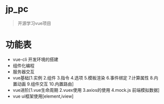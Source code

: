 # jp_pc

> 开源学习vue项目

# 功能表
- vue-cli 开发环境的搭建
- 组件化编程
- 服务器交互
- vue基础\[1.实例 2.组件 3.指令 4.选项 5.模板渲染 6.事件绑定 7.计算属性 8.内置动画 9.组件交互 10.内置路由]
- vue进阶\[1.vue生命周期 2.vuex使用 3.axios的使用 4.mock.js 前端模拟数据]
- vue ui框架使用\[element,iview]
